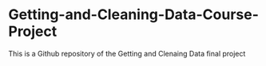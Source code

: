 # Getting-and-Cleaning-Data-Course-Project
This is a Github repository of the Getting and Clenaing Data final project
